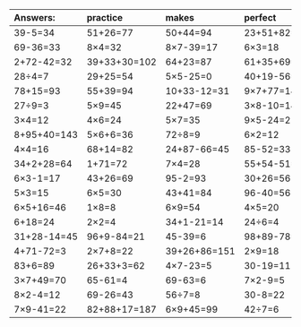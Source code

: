 | Answers: | practice | makes | perfect | ! |
| :--- | :--- | :--- | :--- | :--- |
| 39-5=34 | 51+26=77 | 50+44=94 | 23+51+82=156 | 6÷2=3 | 
| 69-36=33 | 8×4=32 | 8×7-39=17 | 6×3=18 | 34+40=74 | 
| 2+72-42=32 | 39+33+30=102 | 64+23=87 | 61+35+69=165 | 45÷9=5 | 
| 28÷4=7 | 29+25=54 | 5×5-25=0 | 40+19-56=3 | 5×6+81=111 | 
| 78+15=93 | 55+39=94 | 10+33-12=31 | 9×7+77=140 | 82+4=86 | 
| 27÷9=3 | 5×9=45 | 22+47=69 | 3×8-10=14 | 95-61=34 | 
| 3×4=12 | 4×6=24 | 5×7=35 | 9×5-24=21 | 53-37=16 | 
| 8+95+40=143 | 5×6+6=36 | 72÷8=9 | 6×2=12 | 7+61=68 | 
| 4×4=16 | 68+14=82 | 24+87-66=45 | 85-52=33 | 98-65=33 | 
| 34+2+28=64 | 1+71=72 | 7×4=28 | 55+54-51=58 | 3×2=6 | 
| 6×3-1=17 | 43+26=69 | 95-2=93 | 30+26=56 | 85-21=64 | 
| 5×3=15 | 6×5=30 | 43+41=84 | 96-40=56 | 2×5=10 | 
| 6×5+16=46 | 1×8=8 | 6×9=54 | 4×5=20 | 42+9+78=129 | 
| 6+18=24 | 2×2=4 | 34+1-21=14 | 24÷6=4 | 6+41=47 | 
| 31+28-14=45 | 96+9-84=21 | 45-39=6 | 98+89-78=109 | 87-5=82 | 
| 4+71-72=3 | 2×7+8=22 | 39+26+86=151 | 2×9=18 | 63÷9=7 | 
| 83+6=89 | 26+33+3=62 | 4×7-23=5 | 30-19=11 | 50+50+50=150 | 
| 3×7+49=70 | 65-61=4 | 69-63=6 | 7×2-9=5 | 77+14+39=130 | 
| 8×2-4=12 | 69-26=43 | 56÷7=8 | 30-8=22 | 2×8=16 | 
| 7×9-41=22 | 82+88+17=187 | 6×9+45=99 | 42÷7=6 | 6+73=79 | 
